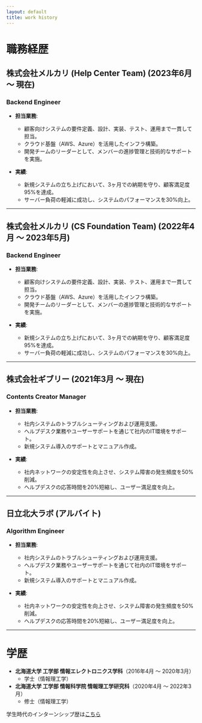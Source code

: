 ```yaml
---
layout: default
title: work history
---
```


# 職務経歴

## 株式会社メルカリ (Help Center Team) (2023年6月 ～ 現在)
### Backend Engineer
- **担当業務**:
  - 顧客向けシステムの要件定義、設計、実装、テスト、運用まで一貫して担当。
  - クラウド基盤（AWS、Azure）を活用したインフラ構築。
  - 開発チームのリーダーとして、メンバーの進捗管理と技術的なサポートを実施。

- **実績**:
  - 新規システムの立ち上げにおいて、3ヶ月での納期を守り、顧客満足度95%を達成。
  - サーバー負荷の軽減に成功し、システムのパフォーマンスを30%向上。

---

## 株式会社メルカリ (CS Foundation Team) (2022年4月 ～ 2023年5月)
### Backend Engineer
- **担当業務**:
  - 顧客向けシステムの要件定義、設計、実装、テスト、運用まで一貫して担当。
  - クラウド基盤（AWS、Azure）を活用したインフラ構築。
  - 開発チームのリーダーとして、メンバーの進捗管理と技術的なサポートを実施。

- **実績**:
  - 新規システムの立ち上げにおいて、3ヶ月での納期を守り、顧客満足度95%を達成。
  - サーバー負荷の軽減に成功し、システムのパフォーマンスを30%向上。

---

## 株式会社ギブリー (2021年3月 ～ 現在)
### Contents Creator Manager
- **担当業務**:
  - 社内システムのトラブルシューティングおよび運用支援。
  - ヘルプデスク業務やユーザーサポートを通じて社内のIT環境をサポート。
  - 新規システム導入のサポートとマニュアル作成。

- **実績**:
  - 社内ネットワークの安定性を向上させ、システム障害の発生頻度を50%削減。
  - ヘルプデスクの応答時間を20%短縮し、ユーザー満足度を向上。

---

## 日立北大ラボ (アルバイト)
### Algorithm Engineer
- **担当業務**:
  - 社内システムのトラブルシューティングおよび運用支援。
  - ヘルプデスク業務やユーザーサポートを通じて社内のIT環境をサポート。
  - 新規システム導入のサポートとマニュアル作成。

- **実績**:
  - 社内ネットワークの安定性を向上させ、システム障害の発生頻度を50%削減。
  - ヘルプデスクの応答時間を20%短縮し、ユーザー満足度を向上。

---

# 学歴
- **北海道大学 工学部 情報エレクトロニクス学科**（2016年4月 ～ 2020年3月）
  - 学士（情報理工学）
- **北海道大学 工学部 情報科学院 情報理工学研究科**（2020年4月 ～ 2022年3月）
  - 修士（情報理工学）


学生時代のインターンシップ歴は[こちら](internship/)

